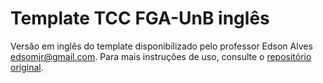 # Template TCC FGA-UnB inglês

Versão em inglês do template disponibilizado pelo professor Edson Alves <edsomjr@gmail.com>. Para mais instruções de uso, consulte o [repositório original](https://github.com/fga-unb/template-latex-tcc).